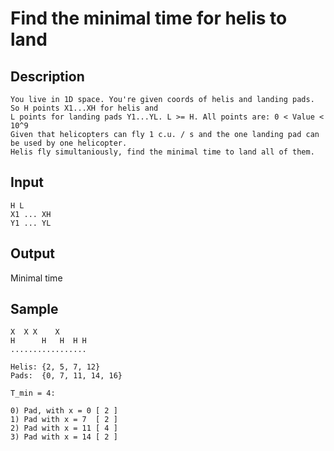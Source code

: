 # Find the minimal time for helis to land

## Description

```
You live in 1D space. You're given coords of helis and landing pads. So H points X1...XH for helis and
L points for landing pads Y1...YL. L >= H. All points are: 0 < Value < 10^9
Given that helicopters can fly 1 c.u. / s and the one landing pad can be used by one helicopter.
Helis fly simultaniously, find the minimal time to land all of them.
```

## Input

```
H L
X1 ... XH
Y1 ... YL
```

## Output

Minimal time

## Sample

```
X  X X    X
H      H   H  H H
.................

Helis: {2, 5, 7, 12}
Pads:  {0, 7, 11, 14, 16}

T_min = 4:

0) Pad, with x = 0 [ 2 ]
1) Pad with x = 7  [ 2 ]
2) Pad with x = 11 [ 4 ]
3) Pad with x = 14 [ 2 ]
```
